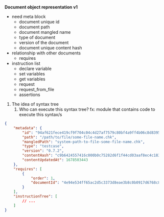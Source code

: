 **Document object representation v1**

- need meta block
  - document unique id
  - document path
  - document mangled name
  - type of document
  - version of the document
  - document unique content hash
- relationship with other documents
  - requires 
- instruction list
  - declare variable
  - set variables
  - get variables
  - request
  - request_from_file
  - assertions

1. The idea of syntax tree
    1. Who can execute this syntax tree? fx: module that contains code to execute this syntax/s

```json
{
    "metadata": {
        "id": "94af621fece419cf9f704c04c4d27af7579c80bf4a9ff4b06c8d83956a50e098",
        "path": "/path/to/file/some-file-name.chk",
        "mangledPath": "system-path-to-file-some-file-name.chk",
        "type": "testcase",
        "version": "0.7.2",
        "contentHash": "c9b6424557416c000b0c75282d6f1f44cd03aaf8ec4c1839789d7edefa71c0b1",
        "contentUpdatedAt": 1678503443
    },
    "requires": [
        {
            "order": 1,
            "documentId": "4e94e534ff65ac2d5c3373d8eae3b8c0b0917d6768c8318431a682c6cc2d3375"
        }
    ],
    "instructionTree": [
        // ...
    ]
}
```
